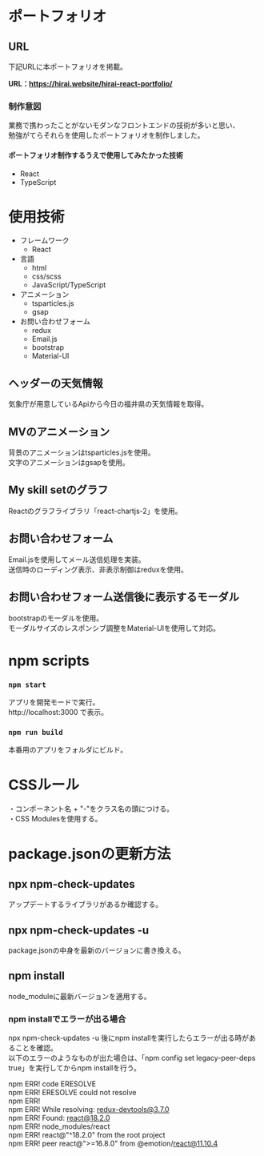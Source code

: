 # ポートフォリオ
## URL
下記URLに本ポートフォリオを掲載。

<strong>URL：https://hirai.website/hirai-react-portfolio/</strong>

### 制作意図
業務で携わったことがないモダンなフロントエンドの技術が多いと思い、<br>
勉強がてらそれらを使用したポートフォリオを制作しました。
#### ポートフォリオ制作するうえで使用してみたかった技術
* React
* TypeScript

# 使用技術
<ul>
  <li>
    フレームワーク
    <ul>
      <li>React</li>
    </ul>
  </li>
  <li>言語
    <ul>
      <li>html</li>
      <li>css/scss</li>
      <li>JavaScript/TypeScript</li>
    </ul>
  </li>
  <li>
    アニメーション
    <ul>
      <li>tsparticles.js</li>
      <li>gsap</li>
    </ul>
  </li>
  <li>
    お問い合わせフォーム
    <ul>
      <li>redux</li>
      <li>Email.js</li>
      <li>bootstrap</li>
      <li>Material-UI</li>
    </ul>
  </li>
</ul>

## ヘッダーの天気情報
気象庁が用意しているApiから今日の福井県の天気情報を取得。
## MVのアニメーション
背景のアニメーションはtsparticles.jsを使用。<br>
文字のアニメーションはgsapを使用。
## My skill setのグラフ
Reactのグラフライブラリ「react-chartjs-2」を使用。
## お問い合わせフォーム
Email.jsを使用してメール送信処理を実装。<br>
送信時のローディング表示、非表示制御はreduxを使用。
## お問い合わせフォーム送信後に表示するモーダル
bootstrapのモーダルを使用。<br>
モーダルサイズのレスポンシブ調整をMaterial-UIを使用して対応。

# npm scripts
### `npm start`

アプリを開発モードで実行。<br>
http://localhost:3000 で表示。

### `npm run build`
本番用のアプリをフォルダにビルド。

# CSSルール
・コンポーネント名 + "-"をクラス名の頭につける。<br>
・CSS Modulesを使用する。

# package.jsonの更新方法

## npx npm-check-updates
アップデートするライブラリがあるか確認する。

## npx npm-check-updates -u
package.jsonの中身を最新のバージョンに書き換える。

## npm install
node_moduleに最新バージョンを適用する。

### npm installでエラーが出る場合
npx npm-check-updates -u 後にnpm installを実行したらエラーが出る時があることを確認。<br>
以下のエラーのようなものが出た場合は、「npm config set legacy-peer-deps true」を実行してからnpm installを行う。<br>

npm ERR! code ERESOLVE <br>
npm ERR! ERESOLVE could not resolve <br>
npm ERR! <br>
npm ERR! While resolving: redux-devtools@3.7.0 <br>
npm ERR! Found: react@18.2.0 <br>
npm ERR! node_modules/react <br>
npm ERR!   react@"^18.2.0" from the root project <br>
npm ERR!   peer react@">=16.8.0" from @emotion/react@11.10.4
